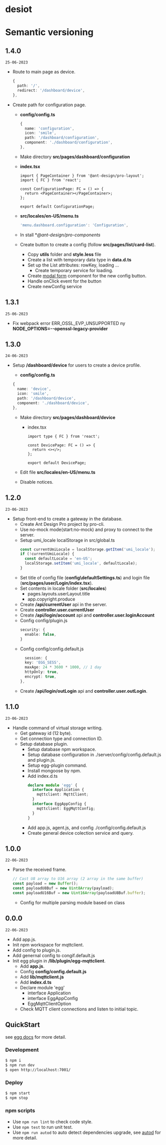 # desiot

# Semantic versioning

## 1.4.0

`25-06-2023`

- Route to main page as device.
  ```ts
  {
    path: '/',
    redirect: '/dashboard/device',
  },
  ```
- Create path for configuration page.

  - **config/config.ts**
    ```ts
    {
      name: 'configuration',
      icon: 'smile',
      path: '/dashboard/configuration',
      component: './dashboard/configuration',
    },
    ```
  - Make directory **src/pages/dashboard/configuration**
  - **index.tsx**

    ```tsx
    import { PageContainer } from '@ant-design/pro-layout';
    import { FC } from 'react';

    const ConfigurationPage: FC = () => {
      return <PageContainer></PageContainer>;
    };

    export default ConfigurationPage;
    ```

  - **src/locales/en-US/menu.ts**
    ```ts
    'menu.dashboard.configuration': 'Configuration',
    ```
  - In stall \*_@ant-design/pro-components_
  - Create button to create a config (follow **src/pages/list/card-list**).
    - Copy **utils** folder and **style.less** file
    - Create a list with temporary data type in **data.d.ts**
    - Set up the List attributes: rowKey, loading ...
      - Create temporary service for loading.
    - Create [modal form](https://procomponents.ant.design/en-US/components/modal-form#modal-forms) component for the new config button.
    - Handle onClick event for the button
    - Create newConfig service

## 1.3.1

`25-06-2023`

- Fix webpack error ERR_OSSL_EVP_UNSUPPORTED ny **NODE_OPTIONS=--openssl-legacy-provider**

## 1.3.0

`24-06-2023`

- Setup **/dashboard/device** for users to create a device profile.

  - **config/config.ts**

  ```ts
  {
    name: 'device',
    icon: 'smile',
    path: '/dashboard/device',
    component: './dashboard/device',
  },
  ```

  - Make directory **src/pages/dashboard/device**

    - index.tsx

      ```tsx
      import type { FC } from 'react';

      const DevicePage: FC = () => {
        return <></>;
      };

      export default DevicePage;
      ```

  - Edit file **src/locales/en-US/menu.ts**
  - Disable notices.

## 1.2.0

`23-06-2023`

- Setup front-end to create a gateway in the database.
  - Create Ant Design Pro project by pro-cli.
  - Use no-mock mode(start:no-mock) and proxy to connect to the server.
  - Setup umi_locale localStorage in src/global.ts
    ```ts
    const currentUmiLocale = localStorage.getItem('umi_locale');
    if (!currentUmiLocale) {
      const defaultLocale = 'en-US';
      localStorage.setItem('umi_locale', defaultLocale);
    }
    ```
  - Set title of config file (**config\defaultSettings.ts**) and login file (**src/pages/user/Login/index.tsx**).
  - Set contents in locale folder (**src/locales**)
    - pages.layouts.userLayout.title
    - app.copyright.produce
  - Create **/api/currentUser** api in the server.
  - Create **controller.user.currentUser**
  - Create **/api/login/account** api and **controller.user.loginAccount**
  - Config config/plugin.js
    ```ts
    security: {
      enable: false,
    }
    ```
  - Config config/config.default.js
    ```ts
      session: {
      key: 'EGG_SESS',
      maxAge: 24 * 3600 * 1000, // 1 day
      httpOnly: true,
      encrypt: true,
    },
    ```
  - Create **/api/login/outLogin** api and **controller.user.outLogin**.

## 1.1.0

`23-06-2023`

- Handle command of virtual storage writing.
  - Get gateway id (12 byte).
  - Get connection type and connection ID.
  - Setup database plugin.
    - Setup database npm workspace.
    - Setup database configuration in ./server/config/config.default.js and plugin.js.
    - Setup egg-plugin command.
    - Install mongoose by npm.
    - Add index.d.ts
      ```ts
      declare module 'egg' {
        interface Application {
          mqttclient: MqttClient;
        }
        interface EggAppConfig {
          mqttclient: EggMqttConfig;
        }
      }
      ```
    - Add app.js, agent.js, and config ./config/config.default.js
    - Create general device colection service and query.

## 1.0.0

`22-06-2023`

- Parse the received frame.
  ```js
  // Cast U8 array to U16 array (2 array in the same buffer)
  const payload = new Buffer();
  const payloadU8Buf = new Uint8Array(payload);
  const payloadU16Buf = new Uint16Array(payloadU8Buf.buffer);
  ```
  - Config for multiple parsing module based on class

## 0.0.0

`22-06-2023`

- Add app.js.
- Init npm workspace for mqttclient.
- Add config to plugin.js.
- Add genernal config to congif.default.js
- Init egg plugin in **/lib/plugin/egg-mqttclient**.
  - Add **app.js**.
  - Config **config/config.default.js**
  - Add **lib/mqttclient.js**
  - Add **index.d.ts**
  - Declare module 'egg'
    - interface Application
    - interface EggAppConfig
    - EggMqttClientOption
  - Check MQTT client connections and listen to initial topic.

## QuickStart

<!-- add docs here for user -->

see [egg docs][egg] for more detail.

### Development

```bash
$ npm i
$ npm run dev
$ open http://localhost:7001/
```

### Deploy

```bash
$ npm start
$ npm stop
```

### npm scripts

- Use `npm run lint` to check code style.
- Use `npm test` to run unit test.
- Use `npm run autod` to auto detect dependencies upgrade, see [autod](https://www.npmjs.com/package/autod) for more detail.

[egg]: https://eggjs.org
